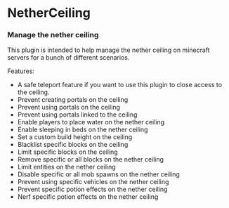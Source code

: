 # NetherCeiling

### Manage the nether ceiling

This plugin is intended to help manage the nether ceiling on minecraft servers for a bunch of different scenarios.

Features:
- A safe teleport feature if you want to use this plugin to close access to the ceiling.
- Prevent creating portals on the ceiling
- Prevent using portals on the ceiling
- Prevent using portals linked to the ceiling
- Enable players to place water on the nether ceiling
- Enable sleeping in beds on the nether ceiling
- Set a custom build height on the ceiling
- Blacklist specific blocks on the ceiling
- Limit specific blocks on the ceiling
- Remove specific or all blocks on the nether ceiling
- Limit entities on the nether ceiling
- Disable specific or all mob spawns on the nether ceiling
- Prevent using specific vehicles on the nether ceiling
- Prevent specific potion effects on the nether ceiling
- Nerf specific potion effects on the nether ceiling
